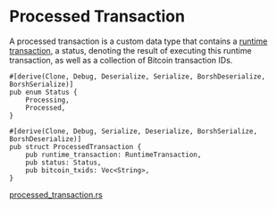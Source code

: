 # Processed Transaction

A processed transaction is a custom data type that contains a [runtime transaction], a status, denoting the result of executing this runtime transaction, as well as a collection of Bitcoin transaction IDs.

```rust,ignore
#[derive(Clone, Debug, Deserialize, Serialize, BorshDeserialize, BorshSerialize)]
pub enum Status {
    Processing,
    Processed,
}

#[derive(Clone, Debug, Serialize, Deserialize, BorshSerialize, BorshDeserialize)]
pub struct ProcessedTransaction {
    pub runtime_transaction: RuntimeTransaction,
    pub status: Status,
    pub bitcoin_txids: Vec<String>,
}
```
[processed_transaction.rs]

<!-- Internal -->
[runtime transaction]: ./runtime-transaction.md

<!-- External -->
[processed_transaction.rs]: https://github.com/Arch-Network/arch-examples/blob/main/sdk/src/processed_transaction.rs

